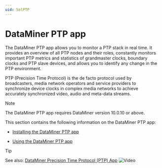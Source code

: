 ```yaml
---
uid: SolPTP
---
```


# DataMiner PTP app

The DataMiner PTP app allows you to monitor a PTP stack in real time. It provides an overview of all PTP nodes and their roles, constantly monitors important PTP metrics and statistics of grandmaster clocks, boundary clocks and PTP slave devices, and allows you to identify any change in the PTP environment.

PTP (Precision Time Protocol) is the de facto protocol used by broadcasters, media network operators and service providers to synchronize device clocks in complex media networks to achieve accurately synchronized video, audio and meta-data streams.

> [!NOTE]
> The DataMiner PTP app requires DataMiner version 10.0.10 or above.<!-- RN 39784 -->

This section contains the following information on the DataMiner PTP app:

- [Installing the DataMiner PTP app](xref:Installing_the_DataMiner_PTP_app)

- [Using the DataMiner PTP app](xref:Using_the_DataMiner_PTP_app)

> [!TIP]
> See also:
> [DataMiner Precision Time Protocol (PTP) App](https://www.youtube.com/watch?v=eamFLwSvtDE) ![Video](~/dataminer/images/video_Duo.png)
